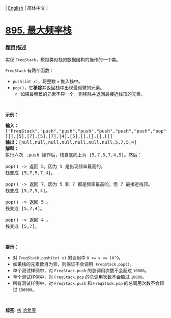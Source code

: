 | [English](README_EN.md) | 简体中文 |

# [895. 最大频率栈](https://leetcode-cn.com/problems/maximum-frequency-stack)
 ### 题目描述
<p>实现 <code>FreqStack</code>，模拟类似栈的数据结构的操作的一个类。</p>

<p><code>FreqStack</code>&nbsp;有两个函数：</p>

<ul>
	<li><code>push(int x)</code>，将整数&nbsp;<code>x</code>&nbsp;推入栈中。</li>
	<li><code>pop()</code>，它<strong>移除</strong>并返回栈中出现最频繁的元素。
	<ul>
		<li>如果最频繁的元素不只一个，则移除并返回最接近栈顶的元素。</li>
	</ul>
	</li>
</ul>

<p>&nbsp;</p>

<p><strong>示例：</strong></p>

<pre><strong>输入：</strong>
[&quot;FreqStack&quot;,&quot;push&quot;,&quot;push&quot;,&quot;push&quot;,&quot;push&quot;,&quot;push&quot;,&quot;push&quot;,&quot;pop&quot;,&quot;pop&quot;,&quot;pop&quot;,&quot;pop&quot;],
[[],[5],[7],[5],[7],[4],[5],[],[],[],[]]
<strong>输出：</strong>[null,null,null,null,null,null,null,5,7,5,4]
<strong>解释：</strong>
执行六次 .push 操作后，栈自底向上为 [5,7,5,7,4,5]。然后：

pop() -&gt; 返回 5，因为 5 是出现频率最高的。
栈变成 [5,7,5,7,4]。

pop() -&gt; 返回 7，因为 5 和 7 都是频率最高的，但 7 最接近栈顶。
栈变成 [5,7,5,4]。

pop() -&gt; 返回 5 。
栈变成 [5,7,4]。

pop() -&gt; 返回 4 。
栈变成 [5,7]。
</pre>

<p>&nbsp;</p>

<p><strong>提示：</strong></p>

<ul>
	<li>对&nbsp;<code>FreqStack.push(int x)</code>&nbsp;的调用中&nbsp;<code>0 &lt;= x &lt;= 10^9</code>。</li>
	<li>如果栈的元素数目为零，则保证不会调用&nbsp; <code>FreqStack.pop()</code>。</li>
	<li>单个测试样例中，对&nbsp;<code>FreqStack.push</code>&nbsp;的总调用次数不会超过&nbsp;<code>10000</code>。</li>
	<li>单个测试样例中，对&nbsp;<code>FreqStack.pop</code>&nbsp;的总调用次数不会超过&nbsp;<code>10000</code>。</li>
	<li>所有测试样例中，对&nbsp;<code>FreqStack.push</code>&nbsp;和 <code>FreqStack.pop</code>&nbsp;的总调用次数不会超过&nbsp;<code>150000</code>。</li>
</ul>

<p>&nbsp;</p>

**标签:**  [栈](https://leetcode-cn.com/tag/stack) [哈希表](https://leetcode-cn.com/tag/hash-table) 
